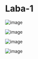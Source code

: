 # Laba-1

![image](https://user-images.githubusercontent.com/119112825/229760913-8ed99f2c-fd89-453a-82f6-6b6f0e3b0444.png)

![image](https://user-images.githubusercontent.com/119112825/229760999-238beb94-88ab-4f27-b6f4-e618a5e444b9.png)

![image](https://user-images.githubusercontent.com/119112825/229761046-c7e941ba-bb14-4d10-9a83-00920bfe73db.png)

![image](https://user-images.githubusercontent.com/119112825/229761083-6aa82076-7c8f-4075-8a51-d7f18e5e84b6.png)
